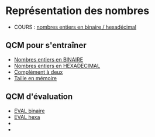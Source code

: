 # Représentation des nombres
* COURS : [nombres entiers en binaire / hexadécimal](COURS_ENTIERS_Binaire_Hexa.ipynb)

## QCM pour s'entraîner

* [Nombres entiers en BINAIRE](https://genumsi.inria.fr/qcm.php?h=3ede5ddf7e6bc621c76aa74702e2d565)
* [Nombres entiers en HEXADECIMAL](https://genumsi.inria.fr/qcm.php?h=a5bce480359dc6ce1d1c3ca01397c7a1)
* [Complément à deux](https://genumsi.inria.fr/qcm.php?h=5a4df9b19329e5c7c5d746fc9c8558c2)
* [Taille en mémoire](https://genumsi.inria.fr/qcm.php?h=4b727fe2660fc52a5ef163f8ee2aa221)


## QCM d'évaluation
* [EVAL binaire](https://genumsi.inria.fr/qcm.php?h=62930968543574e4edf03da7cfee5502) 
* [EVAL hexa](https://genumsi.inria.fr/qcm.php?h=ae3f996b536dcac070c4c72c41837739)
* [EVAL cpt à 2]: # (https://genumsi.inria.fr/qcm.php?h=315529972afb3fa23051ca4bd55135be)
* [EVAL flottant]: # (https://genumsi.inria.fr/qcm.php?h=d7a4a3ab02bf21cbed1fe3436281f09c)
